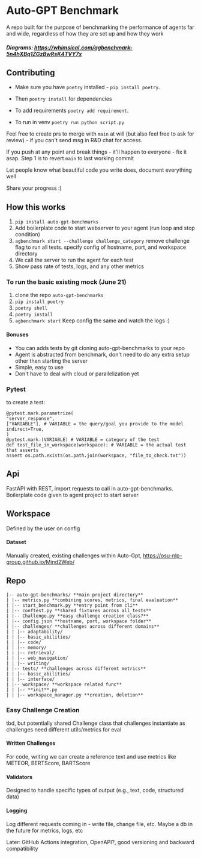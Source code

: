 # Auto-GPT Benchmark

A repo built for the purpose of benchmarking the performance of agents far and wide, regardless of how they are set up and how they work

##### Diagrams: https://whimsical.com/agbenchmark-5n4hXBq1ZGzBwRsK4TVY7x

## Contributing

- Make sure you have `poetry` installed - `pip install poetry`.
- Then `poetry install` for dependencies

- To add requirements `poetry add requirement`.
- To run in venv `poetry run python script.py`

Feel free to create prs to merge with `main` at will (but also feel free to ask for review) - if you can't send msg in R&D chat for access.

If you push at any point and break things - it'll happen to everyone - fix it asap. Step 1 is to revert `main` to last working commit

Let people know what beautiful code you write does, document everything well

Share your progress :)

## How this works

1. `pip install auto-gpt-benchmarks`
2. Add boilerplate code to start webserver to your agent (run loop and stop condition)
3. `agbenchmark start --challenge challenge_category` remove challenge flag to run all tests. specify config of hostname, port, and workspace directory
4. We call the server to run the agent for each test
5. Show pass rate of tests, logs, and any other metrics

### To run the basic existing mock (June 21)

1. clone the repo `auto-gpt-benchmarks`
2. `pip install poetry`
3. `poetry shell`
4. `poetry install`
5. `agbenchmark start`
   Keep config the same and watch the logs :)

#### Bonuses

- You can adds tests by git cloning auto-gpt-benchmarks to your repo
- Agent is abstracted from benchmark, don't need to do any extra setup other then starting the server
- Simple, easy to use
- Don't have to deal with cloud or parallelization yet

### Pytest

to create a test:

```
@pytest.mark.parametrize(
"server_response",
["VARIABLE"], # VARIABLE = the query/goal you provide to the model
indirect=True,
)
@pytest.mark.(VARIABLE) # VARIABLE = category of the test
def test_file_in_workspace(workspace): # VARIABLE = the actual test that asserts
assert os.path.exists(os.path.join(workspace, "file_to_check.txt"))
```

## Api

FastAPI with REST, import requests to call in auto-gpt-benchmarks. Boilerplate code given to agent project to start server

## Workspace

Defined by the user on config

#### Dataset

Manually created, existing challenges within Auto-Gpt, https://osu-nlp-group.github.io/Mind2Web/

## Repo

```
|-- auto-gpt-benchmarks/ **main project directory**
| |-- metrics.py **combining scores, metrics, final evaluation**
| |-- start_benchmark.py **entry point from cli**
| |-- conftest.py **shared fixtures across all tests**
| |-- Challenge.py **easy challenge creation class?**
| |-- config.json **hostname, port, workspace folder**
| |-- challenges/ **challenges across different domains**
| | |-- adaptability/
| | |-- basic_abilities/
| | |-- code/
| | |-- memory/
| | |-- retrieval/
| | |-- web_navigation/
| | |-- writing/
| |-- tests/ **challenges across different metrics**
| | |-- basic_abilities/
| | |-- interface/
| |-- workspace/ **workspace related func**
| | |-- **init**.py
| | |-- workspace_manager.py **creation, deletion**
```

### Easy Challenge Creation

tbd, but potentially shared Challenge class that challenges instantiate as challenges need different utils/metrics for eval

#### Written Challenges

For code, writing we can create a reference text and use metrics like METEOR, BERTScore, BARTScore

#### Validators

Designed to handle specific types of output (e.g., text, code, structured data)

#### Logging

Log different requests coming in - write file, change file, etc. Maybe a db in the future for metrics, logs, etc

Later: GitHub Actions integration, OpenAPI?, good versioning and backward compatibility
